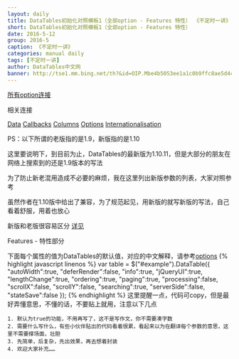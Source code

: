 ```yaml
---
layout: daily
title: DataTables初始化对照模板1（全部option - Features 特性） 《不定时一讲》 DataTables中文网
short: DataTables初始化对照模板1（全部option - Features 特性）
date: 2016-5-12
group: 2016-5
caption: 《不定时一讲》
categories: manual daily
tags: [不定时一讲]
author: DataTables中文网
banner: http://tse1.mm.bing.net/th?&id=OIP.Mbe4b5053ee1a1c0b9ffc8ae5d4c11946o0&w=300&h=201&c=0&pid=1.9&rs=0&p=0
---
```

[所有option连接]({{site.wlan_url}}/reference/option/)

相关连接

[Data]({{site.wlan_url}}/manual/daily/2016/05/12/all-options-of-data.html)
[Callbacks]({{site.wlan_url}}/manual/daily/2016/05/12/all-options-of-callbacks.html)
[Columns]({{site.wlan_url}}/manual/daily/2016/05/12/all-options-of-columns.html)
[Options]({{site.wlan_url}}/manual/daily/2016/05/12/all-options-of-options.html)
[Internationalisation]({{site.wlan_url}}/manual/daily/2016/05/12/all-options-of-internationalisation.html)

PS：以下所谓的老版指的是1.9，新版指的是1.10
<!--more-->

这里要说明下，到目前为止，DataTables的最新版为1.10.11，但是大部分的朋友在网络上搜索到的还是1.9版本的写法

为了防止新老混用造成不必要的麻烦，我在这里列出新版参数的列表，大家对照参考

虽然作者在1.10版中给出了兼容，为了规范起见，用新版的就写新版的写法，自己看着舒服，用着也放心

新版和老版很容易区分 [详见]({{site.wlan_url}}/upgrade/1.10-convert.html)

Features - 特性部分

下面每个属性的值为DataTables的默认值，对应的中文解释，请参考[options]({{site.wlan_url}}/reference/option/)
{% highlight javascript linenos %}
var table = $("#example").DataTable({
    "autoWidth":true,
    "deferRender":false,
    "info":true,
    "jQueryUI":true,
    "lengthChange":true,
    "ordering":true,
    "paging":true,
    "processing":false,
    "scrollX":false,
    "scrollY":false,
    "searching":true,
    "serverSide":false,
    "stateSave":false
});
{% endhighlight %}
这里提醒一点，代码可copy，但是最好弄懂意思，不懂的话，不要贴上就用，注意以下几点

    1. 默认为true的功能，不用再写了，这不是写作文，你不需要凑字数
    2. 需要什么写什么，有些小伙伴贴出的代码看着很累，看起来以为在翻译每个参数的意思，这里不需要撑场面，壮胆
    3. 先简单，后复杂，先出效果，再去想着封装
    4. 欢迎大家补充……

